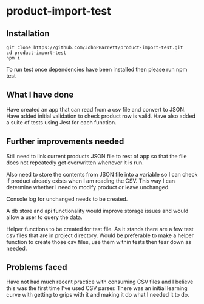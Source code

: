 # product-import-test

## Installation

    git clone https://github.com/JohnPBarrett/product-import-test.git
    cd product-import-test
    npm i
    
To run test  once dependencies have been installed then please run npm test
    
## What I have done
  
Have created an app that can read from a csv file and convert to JSON. Have added initial validation to check product row is valid. Have also added a suite of tests using Jest for each function.

## Further improvements needed

Still need to link current products JSON file to rest of app so that the file does not repeatedly get overwritten whenever it is run. 

Also need to store the contents from JSON file into a variable so I can check if product already exists when I am reading the CSV. This way I can determine whether I need to modify product or leave unchanged. 

Console log for unchanged needs to be created. 

A db store and api functionality would improve storage issues and would allow a user to query the data.

Helper functions to be created for test file. As it stands there are a few test csv files that are in project directory. Would be preferable to make a helper function to create those csv files, use them within tests then tear down as needed. 

## Problems faced

Have not had much recent practice with consuming CSV files and I believe this was the first time I've used CSV parser. There was an initial learning curve with getting to grips with it and making it do what I needed it to do. 

